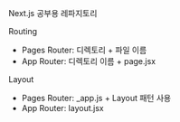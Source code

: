 Next.js 공부용 레파지토리

Routing

- Pages Router: 디렉토리 + 파일 이름
- App Router: 디렉토리 이름 + page.jsx

Layout

- Pages Router: _app.js + Layout 패턴 사용
- App Router: layout.jsx